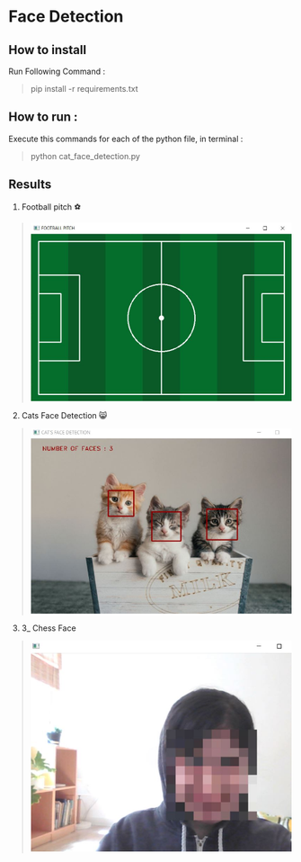 # Face Detection 

## How to install 
Run Following Command :
> pip install -r requirements.txt 
## How to run :
Execute this commands for each of the python file, in terminal :
> python cat_face_detection.py 
## Results 
1. Football pitch ⚽
> ![image](https://github.com/kiana-jahanshid/Image-Processing/blob/main/Assignment_28/outputs/football_pitch.JPG)
2. Cats Face Detection 😸
> ![image](https://github.com/kiana-jahanshid/Image-Processing/blob/main/Assignment_28/outputs/cats.JPG)
3. 3_ Chess Face 
> ![image](https://github.com/kiana-jahanshid/Image-Processing/blob/main/Assignment_28/outputs/4_3_chess.JPG) 
>

